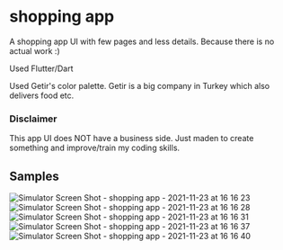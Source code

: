 # shopping app

A shopping app UI with few pages and less details. Because there is no actual work :)

Used Flutter/Dart

Used Getir's color palette. Getir is a big company in Turkey which also delivers food etc.

### Disclaimer
This app UI does NOT have a business side. Just maden to create something and improve/train my coding skills. 

## Samples

![Simulator Screen Shot - shopping app - 2021-11-23 at 16 16 23](https://user-images.githubusercontent.com/48176173/143031236-b48835de-ee65-4486-b89a-419fef6611e0.png)
![Simulator Screen Shot - shopping app - 2021-11-23 at 16 16 28](https://user-images.githubusercontent.com/48176173/143031255-a4fc2fd0-bbf6-41cb-9827-51e13c5359ba.png)
![Simulator Screen Shot - shopping app - 2021-11-23 at 16 16 31](https://user-images.githubusercontent.com/48176173/143031292-e0bba8f8-ef66-4a1d-9d70-7a1b970dc785.png)
![Simulator Screen Shot - shopping app - 2021-11-23 at 16 16 37](https://user-images.githubusercontent.com/48176173/143031300-914c9a9a-9ba7-43af-a359-f9a340562ea5.png)
![Simulator Screen Shot - shopping app - 2021-11-23 at 16 16 40](https://user-images.githubusercontent.com/48176173/143031333-3a2216b6-ab3d-487a-b7e2-60a4caa77269.png)


